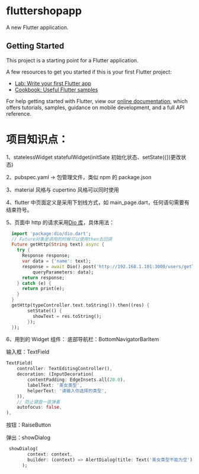 # fluttershopapp

A new Flutter application.

## Getting Started

This project is a starting point for a Flutter application.

A few resources to get you started if this is your first Flutter project:

- [Lab: Write your first Flutter app](https://flutter.dev/docs/get-started/codelab)
- [Cookbook: Useful Flutter samples](https://flutter.dev/docs/cookbook)

For help getting started with Flutter, view our
[online documentation](https://flutter.dev/docs), which offers tutorials,
samples, guidance on mobile development, and a full API reference.

# 项目知识点：

1、statelessWidget statefulWidget(initSate 初始化状态、setState({})更改状态)

2、pubspec.yaml -> 包管理文件，类似 npm 的 package.json

3、material 风格与 cupertino 风格可以同时使用

4、flutter 中页面定义是采用下划线方式，如 main_page.dart，任何语句需要有结束符号。

5、页面中 http 的请求采用[Dio 库](https://github.com/flutterchina/dio)，具体用法：

```dart
  import 'package:dio/dio.dart';
  // Future对象是调用的时候可以使用then去回调
  Future getHttp(String text) async {
    try {
      Response response;
      var data = {'name': text};
      response = await Dio().post('http://192.168.1.101:3000/users/getText',
          queryParameters: data);
      return response;
    } catch (e) {
      return print(e);
    }
  }
  getHttp(typeController.text.toString()).then((res) {
        setState(() {
          showText = res.toString();
        });
  });

```

6、用到的 Widget 组件：
底部导航栏：BottomNavigatorBarItem

输入框：TextField

```dart
TextField(
    controller: TextEditingController(),
    decoration: (InputDecoration(
        contentPadding: EdgeInsets.all(20.0),
        labelText: '美女类型',
        helperText: '请输入你选择的类型',
    )),
    // 防止键盘一直弹着
    autofocus: false,
),
```

按钮：RaiseButton

弹出：showDialog

```dart
 showDialog(
        context: context,
        builder: (context) => AlertDialog(title: Text('美女类型不能为空')),
      );
```

